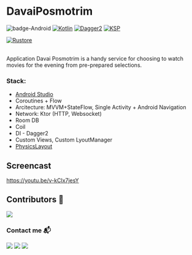 # DavaiPosmotrim

![badge-Android](https://img.shields.io/badge/Platform-Android-brightgreen?logo=android&style=plastic)
[![Kotlin](https://img.shields.io/badge/Kotlin-1.9.22-blue.svg?style=plastic&logo=kotlin)](https://kotlinlang.org)
[![Dagger2](https://img.shields.io/badge/Dagger2-2.50-red.svg?style=plastic&logo=Dagger2)](https://dagger.dev/)
[![KSP](https://img.shields.io/badge/KSP-blueviolet?style=plastic)](https://kotlinlang.org/docs/ksp-overview.html)

[![Rustore](https://img.shields.io/badge/Rustore-blue.svg?style=plastic&logo=Rustore)](https://apps.rustore.ru/app/com.davay.android)

<br>
Application Davai Posmotrim is a handy service for choosing to watch movies for the evening from pre-prepared selections.
<br>


### Stack: 
- [Android Studio](https://developer.android.com/studio/intro)
- Coroutines + Flow
- Arcitecture: MVVM+StateFlow, Single Activity + Android Navigation
- Network: Ktor (HTTP, Websocket)
- Room DB
- Coil
- DI - Dagger2
- Custom Views, Custom LyoutManager
- [PhysicsLayout](https://github.com/Jawnnypoo/PhysicsLayout)


## Screencast 
https://youtu.be/v-kCIx7jesY


## Contributors 📢

<a href="https://github.com/GoetzDeBouville/DavaiPosmotrim/graphs/contributors">
    <img src="https://contrib.rocks/image?repo=GoetzDeBouville/DavaiPosmotrim"/>
</a>

### Contact me  📬

<p align="left">

[![](https://img.shields.io/badge/LinkedIn-0077B5?style=for-the-badge&logo=linkedin&logoColor=white)](https://www.linkedin.com/in/aleksey-zinchenko-9b3760252/)
[![](https://img.shields.io/badge/Telegram-0077B5?style=for-the-badge&logo=telegram&logoColor=white)](https://t.me/heoderer)
[![](https://img.shields.io/badge/Facebook-0077B5?style=for-the-badge&logo=facebook&logoColor=white)](https://www.facebook.com/double.conscience)
</p>
